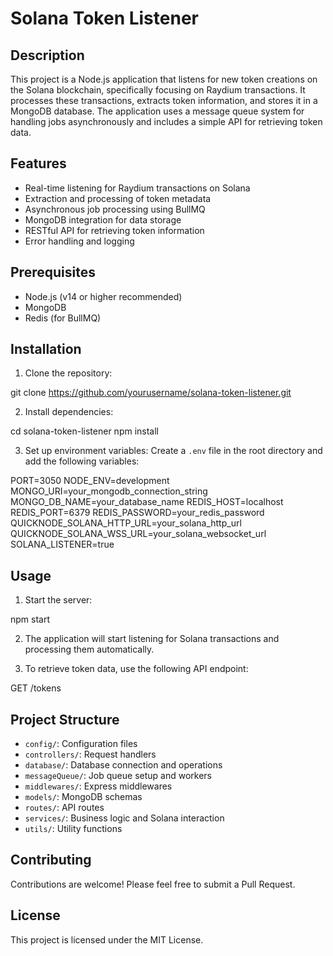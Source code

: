 # Solana Token Listener

## Description

This project is a Node.js application that listens for new token creations on the Solana blockchain, specifically focusing on Raydium transactions. It processes these transactions, extracts token information, and stores it in a MongoDB database. The application uses a message queue system for handling jobs asynchronously and includes a simple API for retrieving token data.

## Features

- Real-time listening for Raydium transactions on Solana
- Extraction and processing of token metadata
- Asynchronous job processing using BullMQ
- MongoDB integration for data storage
- RESTful API for retrieving token information
- Error handling and logging

## Prerequisites

- Node.js (v14 or higher recommended)
- MongoDB
- Redis (for BullMQ)

## Installation

1. Clone the repository:

git clone https://github.com/yourusername/solana-token-listener.git

2. Install dependencies:

cd solana-token-listener
npm install

3. Set up environment variables:
Create a `.env` file in the root directory and add the following variables:

PORT=3050
NODE_ENV=development
MONGO_URI=your_mongodb_connection_string
MONGO_DB_NAME=your_database_name
REDIS_HOST=localhost
REDIS_PORT=6379
REDIS_PASSWORD=your_redis_password
QUICKNODE_SOLANA_HTTP_URL=your_solana_http_url
QUICKNODE_SOLANA_WSS_URL=your_solana_websocket_url
SOLANA_LISTENER=true

## Usage

1. Start the server:

npm start

2. The application will start listening for Solana transactions and processing them automatically.

3. To retrieve token data, use the following API endpoint:

GET /tokens

## Project Structure

- `config/`: Configuration files
- `controllers/`: Request handlers
- `database/`: Database connection and operations
- `messageQueue/`: Job queue setup and workers
- `middlewares/`: Express middlewares
- `models/`: MongoDB schemas
- `routes/`: API routes
- `services/`: Business logic and Solana interaction
- `utils/`: Utility functions

## Contributing

Contributions are welcome! Please feel free to submit a Pull Request.

## License

This project is licensed under the MIT License.